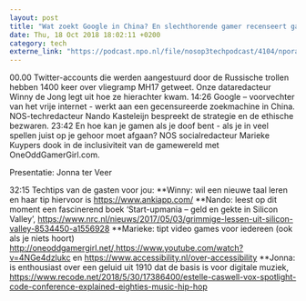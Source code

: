 ```yaml
---
layout: post
title: "Wat zoekt Google in China? En slechthorende gamer recenseert games voor doven"
date: Thu, 18 Oct 2018 18:02:11 +0200
category: tech
externe_link: "https://podcast.npo.nl/file/nosop3techpodcast/4104/nporadio1_nosop3techpodcast_20181018_wat-zoekt-google-in-china-en-slechthorende-gamer-recenseert-games-voor-doven.mp3"
---
```


00.00 Twitter-accounts die werden aangestuurd door de Russische trollen hebben 1400 keer over vliegramp MH17 getweet. Onze dataredacteur Winny de Jong legt uit hoe ze hierachter kwam.
14:26 Google – voorvechter van het vrije internet - werkt aan een gecensureerde zoekmachine in China. NOS-techredacteur Nando Kasteleijn bespreekt de strategie en de ethische bezwaren.
23:42 En hoe kan je gamen als je doof bent - als je in veel spellen juist op je gehoor moet afgaan? NOS socialredacteur Marieke Kuypers dook in de inclusiviteit van de gamewereld met OneOddGamerGirl.com.

Presentatie: Jonna ter Veer

32:15 Techtips van de gasten voor jou:
**Winny: wil een nieuwe taal leren en haar tip hiervoor is https://www.ankiapp.com/
**Nando: leest op dit moment een fascinerend boek ‘Start-upmania – geld en gekte in Silicon Valley’, https://www.nrc.nl/nieuws/2017/05/03/grimmige-lessen-uit-silicon-valley-8534450-a1556928
**Marieke: tipt video games voor iedereen (ook als je niets hoort) http://oneoddgamergirl.net/,https://www.youtube.com/watch?v=4NGe4dzlukc en https://www.accessibility.nl/over-accessibility
**Jonna: is enthousiast over een geluid uit 1910 dat de basis is voor digitale muziek, https://www.recode.net/2018/5/30/17386400/estelle-caswell-vox-spotlight-code-conference-explained-eighties-music-hip-hop<img src="http://feeds.feedburner.com/~r/nosop3-tech-podcast/~4/gz_Q0yQKjGM" height="1" width="1" alt=""/>
